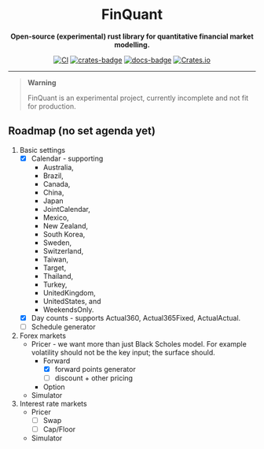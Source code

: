 <div align="center">

# FinQuant

**Open-source (experimental) rust library for quantitative financial market modelling.**

[![CI](https://github.com/quantransform/finquant/actions/workflows/rust.yml/badge.svg)](https://github.com/quantransform/finquant/actions/workflows/rust.yml)
[![crates-badge]](https://crates.io/crates/finquant)
[![docs-badge]](https://docs.rs/finquant)
[![Crates.io](https://img.shields.io/crates/l/finquant)](LICENSE)

</div>

---

> **Warning**
>
> FinQuant is an experimental project, currently incomplete and not fit for production.

## Roadmap (no set agenda yet)

1. Basic settings 
   - [x] Calendar - supporting 
     - Australia,
     - Brazil,
     - Canada,
     - China,
     - Japan
     - JointCalendar,
     - Mexico,
     - New Zealand,
     - South Korea,
     - Sweden,
     - Switzerland,
     - Taiwan,
     - Target, 
     - Thailand,
     - Turkey,
     - UnitedKingdom,
     - UnitedStates, and
     - WeekendsOnly.
   - [x] Day counts - supports Actual360, Actual365Fixed, ActualActual.
   - [ ] Schedule generator
2. Forex markets
   - Pricer - we want more than just Black Scholes model. For example volatility should not be the key input; the surface should.
     - Forward
       - [x] forward points generator
       - [ ] discount + other pricing
     - Option
   - Simulator
3. Interest rate markets
   - Pricer
     - [ ] Swap
     - [ ] Cap/Floor
   - Simulator


[crates-badge]: https://img.shields.io/crates/v/finquant.svg
[docs-badge]: https://docs.rs/finquant/badge.svg